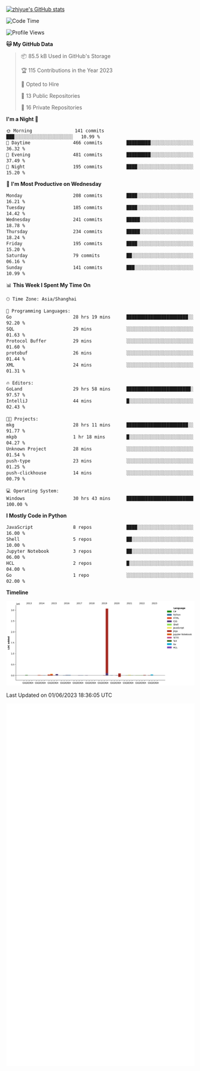 
[![zhiyue's GitHub stats](https://github-readme-stats.vercel.app/api?username=zhiyue)](https://github.com/anuraghazra/github-readme-stats&&show_icons=true)

<!--START_SECTION:waka-->
![Code Time](http://img.shields.io/badge/Code%20Time-1%2C257%20hrs%2047%20mins-blue)

![Profile Views](http://img.shields.io/badge/Profile%20Views-0-blue)

**🐱 My GitHub Data** 

> 📦 85.5 kB Used in GitHub's Storage 
 > 
> 🏆 115 Contributions in the Year 2023
 > 
> 💼 Opted to Hire
 > 
> 📜 13 Public Repositories 
 > 
> 🔑 16 Private Repositories 
 > 
**I'm a Night 🦉** 

```text
🌞 Morning                141 commits         ███░░░░░░░░░░░░░░░░░░░░░░   10.99 % 
🌆 Daytime                466 commits         █████████░░░░░░░░░░░░░░░░   36.32 % 
🌃 Evening                481 commits         █████████░░░░░░░░░░░░░░░░   37.49 % 
🌙 Night                  195 commits         ████░░░░░░░░░░░░░░░░░░░░░   15.20 % 
```
📅 **I'm Most Productive on Wednesday** 

```text
Monday                   208 commits         ████░░░░░░░░░░░░░░░░░░░░░   16.21 % 
Tuesday                  185 commits         ████░░░░░░░░░░░░░░░░░░░░░   14.42 % 
Wednesday                241 commits         █████░░░░░░░░░░░░░░░░░░░░   18.78 % 
Thursday                 234 commits         █████░░░░░░░░░░░░░░░░░░░░   18.24 % 
Friday                   195 commits         ████░░░░░░░░░░░░░░░░░░░░░   15.20 % 
Saturday                 79 commits          ██░░░░░░░░░░░░░░░░░░░░░░░   06.16 % 
Sunday                   141 commits         ███░░░░░░░░░░░░░░░░░░░░░░   10.99 % 
```


📊 **This Week I Spent My Time On** 

```text
🕑︎ Time Zone: Asia/Shanghai

💬 Programming Languages: 
Go                       28 hrs 19 mins      ███████████████████████░░   92.20 % 
SQL                      29 mins             ░░░░░░░░░░░░░░░░░░░░░░░░░   01.63 % 
Protocol Buffer          29 mins             ░░░░░░░░░░░░░░░░░░░░░░░░░   01.60 % 
protobuf                 26 mins             ░░░░░░░░░░░░░░░░░░░░░░░░░   01.44 % 
XML                      24 mins             ░░░░░░░░░░░░░░░░░░░░░░░░░   01.31 % 

🔥 Editors: 
GoLand                   29 hrs 58 mins      ████████████████████████░   97.57 % 
IntelliJ                 44 mins             █░░░░░░░░░░░░░░░░░░░░░░░░   02.43 % 

🐱‍💻 Projects: 
mkg                      28 hrs 11 mins      ███████████████████████░░   91.77 % 
mkpb                     1 hr 18 mins        █░░░░░░░░░░░░░░░░░░░░░░░░   04.27 % 
Unknown Project          28 mins             ░░░░░░░░░░░░░░░░░░░░░░░░░   01.54 % 
push-type                23 mins             ░░░░░░░░░░░░░░░░░░░░░░░░░   01.25 % 
push-clickhouse          14 mins             ░░░░░░░░░░░░░░░░░░░░░░░░░   00.79 % 

💻 Operating System: 
Windows                  30 hrs 43 mins      █████████████████████████   100.00 % 
```

**I Mostly Code in Python** 

```text
JavaScript               8 repos             ████░░░░░░░░░░░░░░░░░░░░░   16.00 % 
Shell                    5 repos             ██░░░░░░░░░░░░░░░░░░░░░░░   10.00 % 
Jupyter Notebook         3 repos             ██░░░░░░░░░░░░░░░░░░░░░░░   06.00 % 
HCL                      2 repos             █░░░░░░░░░░░░░░░░░░░░░░░░   04.00 % 
Go                       1 repo              ░░░░░░░░░░░░░░░░░░░░░░░░░   02.00 % 
```



**Timeline**

![Lines of Code chart](https://raw.githubusercontent.com/zhiyue/zhiyue/main/assets/bar_graph.png)


 Last Updated on 01/06/2023 18:36:05 UTC
<!--END_SECTION:waka-->

<!-- [![Top Langs](https://github-readme-stats.vercel.app/api/top-langs/?username=zhiyue)](https://github.com/anuraghazra/github-readme-stats) -->

![](./github-metrics.svg)

